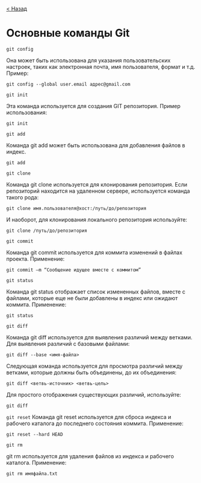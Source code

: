 [//]: # ( Основные команды GIT )

[< Назад](/readme.md)

# Основные команды Git

`git config`

Она может быть использована для указания пользовательских настроек, таких как электронная почта, имя пользователя, формат и т.д.  Пример:

    git config --global user.email адрес@gmail.com

`git init`

Эта команда используется для создания GIT репозитория. Пример использования:

    git init

`git add`

Команда git add может быть использована для добавления файлов в индекс.

    git add 

`git clone`

Команда git clone используется для клонирования репозитория. Если репозиторий находится на удаленном сервере, используется команда такого рода:

    git clone имя.пользователя@хост:/путь/до/репозитория

И наоборот, для клонирования локального репозитория используйте:

    git clone /путь/до/репозитория

`git commit`

Команда git commit используется для коммита изменений в файлах проекта.  Применение:

    git commit –m “Сообщение идущее вместе с коммитом”

`git status`

Команда git status отображает список измененных файлов, вместе с файлами, которые еще не были добавлены в индекс или ожидают коммита. Применение:

    git status

`git diff`

Команда git diff используется для выявления различий между ветками. Для выявления различий с базовыми файлами:

    git diff --base <имя-файла>

Следующая команда используется для просмотра различий между ветками, которые должны быть объединены, до их объединения:

    git diff <ветвь-источник> <ветвь-цель>

Для простого отображения существующих различий, используйте:

    git diff 

`git reset`
Команда git reset используется для сброса индекса и рабочего каталога до последнего состояния коммита. Применение:

    git reset --hard HEAD

`git rm`

git rm используется для удаления файлов из индекса и рабочего каталога. Применение:

    git rm имяфайла.txt

